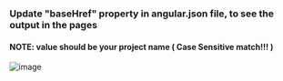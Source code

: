 
### Update "baseHref" property in angular.json file, to see the output in the pages

#### NOTE: value should be your project name ( Case Sensitive match!!! )

![image](https://user-images.githubusercontent.com/13028448/165002987-1f4d69f4-a79b-43c3-8dc8-58c908e724b5.png)
